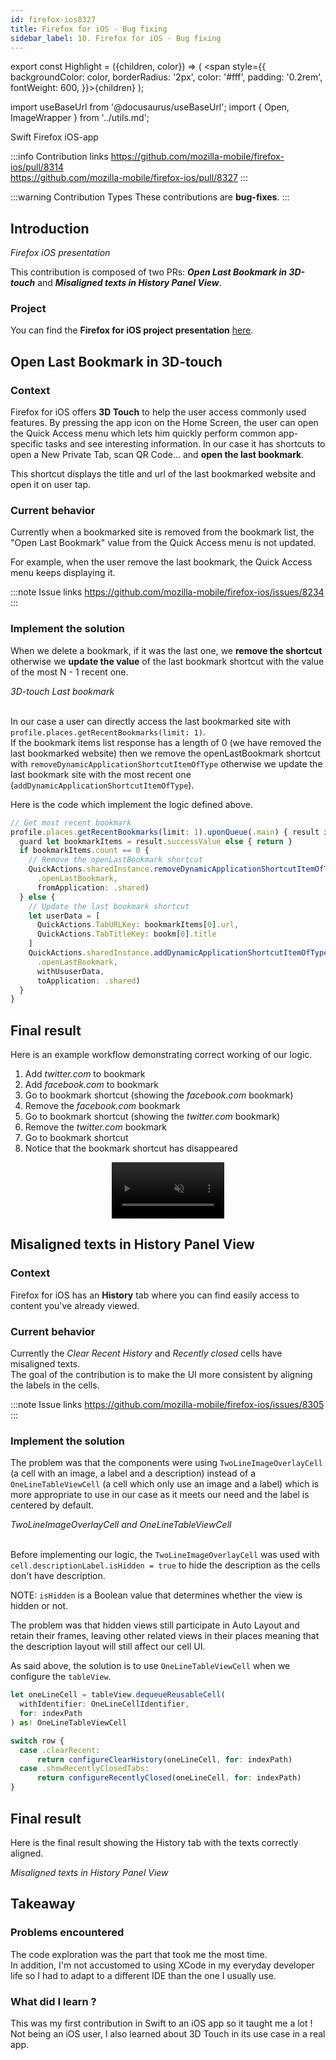 ```yaml
---
id: firefox-ios8327
title: Firefox for iOS - Bug fixing
sidebar_label: 10. Firefox for iOS - Bug fixing
---
```


export const Highlight = ({children, color}) => ( <span style={{
      backgroundColor: color,
      borderRadius: '2px',
      color: '#fff',
      padding: '0.2rem',
      fontWeight: 600,
    }}>{children}</span> );

import useBaseUrl from '@docusaurus/useBaseUrl';
import { Open, ImageWrapper } from '../utils.md';

<div className="pr_infos">
<div className="marginBottom">
    <div>
        <Open date="13 Apr 2021"/>
    </div>
  <span className="badge badge--secondary marginRight">Swift</span>
  <span className="badge badge--secondary marginRight">Firefox</span>
  <span className="badge badge--secondary marginRight">iOS-app</span>
</div>
</div>

:::info Contribution links
https://github.com/mozilla-mobile/firefox-ios/pull/8314   
https://github.com/mozilla-mobile/firefox-ios/pull/8327
:::

:::warning Contribution Types
These contributions are **bug-fixes**.
:::

## Introduction

<div className="image-wrapper">
  <ImageWrapper src={useBaseUrl('img/firefox-ios/cover.jpg')} width="100%" alt="Firefox iOS presentation" />
<em>Firefox iOS presentation</em>
</div>

This contribution is composed of two PRs: ***Open Last Bookmark in 3D-touch*** and ***Misaligned texts in History Panel View***.

### Project

You can find the **Firefox for iOS project presentation** <a href="/docs/projects/firefox-ios"><Highlight color="#203666">here</Highlight></a>.

## Open Last Bookmark in 3D-touch

### Context

Firefox for iOS offers **3D Touch** to help the user access commonly used features. By pressing the app icon on the Home Screen, the user can open the Quick Access menu which lets him quickly perform common app-specific tasks and see interesting information. In our case it has shortcuts to open a New Private Tab, scan QR Code... and **open the last bookmark**.

This shortcut displays the title and url of the last bookmarked website and open it on user tap.

### Current behavior

Currently when a bookmarked site is removed from the bookmark list, the "Open Last Bookmark" value from the Quick Access menu is not updated.   

For example, when the user remove the last bookmark, the Quick Access menu keeps displaying it.

:::note Issue links 
https://github.com/mozilla-mobile/firefox-ios/issues/8234
:::

### Implement the solution

When we delete a bookmark, if it was the last one, we **remove the shortcut** otherwise we **update the value** of the last bookmark shortcut with the value of the most N - 1 recent one.

<div className="image-wrapper">
  <ImageWrapper src={useBaseUrl('img/firefox-ios/shortcut.jpg')} width="250px" alt="Bookmarks shortcut" />
<em>3D-touch Last bookmark</em>
</div>

<br />

In our case a user can directly access the last bookmarked site with `profile.places.getRecentBookmarks(limit: 1)`.   
If the bookmark items list response has a length of 0 (we have removed the last bookmarked website) then we remove the openLastBookmark shortcut with `removeDynamicApplicationShortcutItemOfType` otherwise we update the last bookmark site with the most recent one (`addDynamicApplicationShortcutItemOfType`).

Here is the code which implement the logic defined above.

```ts title="Client/Frontend/Library/HistoryPanel.swift"
// Get most recent bookmark
profile.places.getRecentBookmarks(limit: 1).uponQueue(.main) { result in
  guard let bookmarkItems = result.successValue else { return }
  if bookmarkItems.count == 0 {
    // Remove the openLastBookmark shortcut
    QuickActions.sharedInstance.removeDynamicApplicationShortcutItemOfType(
      .openLastBookmark,
      fromApplication: .shared)
  } else {
    // Update the last bookmark shortcut
    let userData = [
      QuickActions.TabURLKey: bookmarkItems[0].url,
      QuickActions.TabTitleKey: bookm[0].title
    ]
    QuickActions.sharedInstance.addDynamicApplicationShortcutItemOfType(
      .openLastBookmark,
      withUsuserData,
      toApplication: .shared)
  }
}
```

## Final result

Here is an example workflow demonstrating correct working of our logic.

1. Add *twitter.com* to bookmark
2. Add *facebook.com* to bookmark
3. Go to bookmark shortcut (showing the *facebook.com* bookmark)
4. Remove the *facebook.com* bookmark
5. Go to bookmark shortcut (showing the *twitter.com* bookmark)
6. Remove the *twitter.com* bookmark 
7. Go to bookmark shortcut 
8. Notice that the bookmark shortcut has disappeared

<div align="center">
  <video width="180px" muted controls>
    <source src={useBaseUrl('img/firefox-ios/shortcut.mp4')} type="video/mp4" />
  </video>
</div>

## Misaligned texts in History Panel View

### Context

Firefox for iOS has an **History** tab where you can find easily access to content you've already viewed.

### Current behavior

Currently the *Clear Recent History* and *Recently closed* cells have misaligned texts.   
The goal of the contribution is to make the UI more consistent by aligning the labels in the cells.

:::note Issue links
https://github.com/mozilla-mobile/firefox-ios/issues/8305   
:::

### Implement the solution

The problem was that the components were using `TwoLineImageOverlayCell` (a cell with an image, a label and a description) instead of a `OneLineTableViewCell` (a cell which only use an image and a label) which is more appropriate to use in our case as it meets our need and the label is centered by default.

<div className="image-wrapper">
  <ImageWrapper src={useBaseUrl('img/firefox-ios/components.jpg')} width="100%" alt="TwoLineImageOverlayCell and OneLineTableViewCell" />
<em>TwoLineImageOverlayCell and OneLineTableViewCell</em>
</div>

<br />

Before implementing our logic, the `TwoLineImageOverlayCell` was used with `cell.descriptionLabel.isHidden = true` to hide the description as the cells don't have description.   

NOTE: `isHidden` is a Boolean value that determines whether the view is hidden or not.

The problem was that hidden views still participate in Auto Layout and retain their frames, leaving other related views in their places meaning that the description layout will still affect our cell UI.

As said above, the solution is to use `OneLineTableViewCell` when we configure the `tableView`.

```ts title="Client/Frontend/Library/HistoryPanel.swift"
let oneLineCell = tableView.dequeueReusableCell(
  withIdentifier: OneLineCellIdentifier,
  for: indexPath
) as! OneLineTableViewCell

switch row {
  case .clearRecent:
      return configureClearHistory(oneLineCell, for: indexPath)
  case .showRecentlyClosedTabs:
      return configureRecentlyClosed(oneLineCell, for: indexPath)
}
```

## Final result

Here is the final result showing the History tab with the texts correctly aligned.

<div className="image-wrapper">
  <ImageWrapper src={useBaseUrl('img/firefox-ios/misaligned.jpg')} width="500px" alt="Misaligned" />
<em>Misaligned texts in History Panel View</em>
</div>

## Takeaway

### Problems encountered

The code exploration was the part that took me the most time.   
In addition, I'm not accustomed to using XCode in my everyday developer life so I had to adapt to a different IDE than the one I usually use.

### What did I learn ?

This was my first contribution in Swift to an iOS app so it taught me a lot !   
Not being an iOS user, I also learned about 3D Touch in its use case in a real app.
